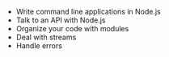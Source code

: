 - Write command line applications in Node.js
- Talk to an API with Node.js
- Organize your code with modules
- Deal with streams
- Handle errors
